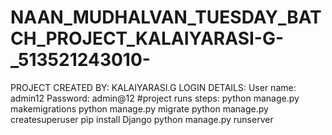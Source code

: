 # NAAN_MUDHALVAN_TUESDAY_BATCH_PROJECT_KALAIYARASI-G-_513521243010-
PROJECT CREATED BY: KALAIYARASI.G
LOGIN DETAILS: 
User name: admin12
Password: admin@12 
#project runs steps: 
python manage.py 
makemigrations python manage.py migrate 
python manage.py createsuperuser 
pip install Django 
python manage.py runserver
